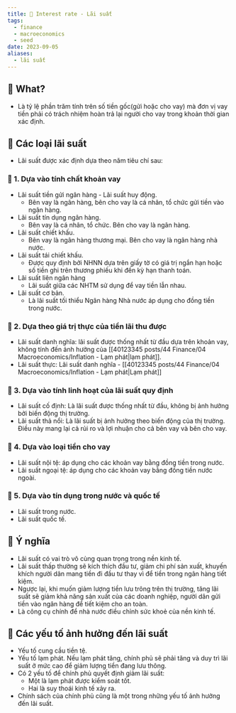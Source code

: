 ```yaml
---
title: 🌱 Interest rate - Lãi suất
tags:
  - finance
  - macroeconomics
  - seed
date: 2023-09-05
aliases:
  - lãi suất
---
```


## 🌿 What?
- Là tỷ lệ phần trăm tính trên số tiền gốc(gửi hoặc cho vay) mà đơn vị vay tiền phải có trách nhiệm hoàn trả lại người cho vay trong khoản thời gian xác định.
## 🌿 Các loại lãi suất
- Lãi suất được xác định dựa theo năm tiêu chí sau:
### 🌱 1. Dựa vào tính chất khoản vay
- Lãi suất tiền gửi ngân hàng - Lãi suất huy động.
	- Bên vay là ngân hàng, bên cho vay là cá nhân, tổ chức gửi tiền vào ngân hàng.
- Lãi suất tín dụng ngân hàng.
	- Bên vay là cá nhân, tổ chức. Bên cho vay là ngân hàng.
- Lãi suất chiết khấu.
	- Bên vay là ngân hàng thương mại. Bên cho vay là ngân hàng nhà nước.
- Lãi suất tái chiết khấu.
	- Được quy định bởi NHNN dựa trên giấy tờ có giá trị ngắn hạn hoặc số tiền ghi trên thương phiếu khi đến kỳ hạn thanh toán.
- Lãi suất liên ngân hàng
	- Lãi suất giữa các NHTM sử dụng để vay tiền lẫn nhau.
- Lãi suất cơ bản.
	- Là lãi suất tối thiểu Ngân hàng Nhà nước áp dụng cho đồng tiền trong nước.

### 🌱 2. Dựa theo giá trị thực của tiền lãi thu được
- Lãi suất danh nghĩa: lãi suất được thống nhất từ đầu dựa trên khoản vay, không tính đến ảnh hưởng của [[40123345 posts/44 Finance/04 Macroeconomics/Inflation - Lạm phát|lạm phát]].
- Lãi suất thực: Lãi suất danh nghĩa - [[40123345 posts/44 Finance/04 Macroeconomics/Inflation - Lạm phát|Lạm phát]]

### 🌱 3. Dựa vào tính linh hoạt của lãi suất quy định
- Lãi suất cố định: Là lãi suất được thống nhất từ đầu, không bị ảnh hưởng bởi biến động thị trường.
- Lãi suất thả nổi: Là lãi suất bị ảnh hưởng theo biến động của thị trường. Điều này mang lại cả rủi ro và lợi nhuận cho cả bên vay và bên cho vay.

### 🌱 4. Dựa vào loại tiền cho vay
- Lãi suất nội tệ: áp dụng cho các khoản vay bằng đồng tiền trong nước.
- Lãi suất ngoại tệ: áp dụng cho các khoản vay bằng đồng tiền nước ngoài.

### 🌱 5. Dựa vào tín dụng trong nước và quốc tế
- Lãi suất trong nước.
- Lãi suất quốc tế.

## 🌿 Ý nghĩa
- Lãi suất có vai trò vô cùng quan trọng trong nền kinh tế.
- Lãi suất thấp thường sẽ kích thích đầu tư, giảm chi phí sản xuất, khuyến khích người dân mang tiền đi đầu tư thay vì để tiền trong ngân hàng tiết kiệm.
- Ngược lại, khi muốn giảm lượng tiền lưu trông trên thị trường, tăng lãi suất sẽ giảm khả năng sản xuất của các doanh nghiệp, người dân gửi tiền vào ngân hàng để tiết kiệm cho an toàn.
- Là công cụ chính để nhà nước điều chỉnh sức khoẻ của nền kinh tế.

## 🌿 Các yếu tố ảnh hưởng đến lãi suất
- Yếu tố cung cầu tiền tệ.
- Yếu tố lạm phát. Nếu lạm phát tăng, chính phủ sẽ phải tăng và duy trì lãi suất ở mức cao để giảm lượng tiền đang lưu thông. 
- Có 2 yếu tố để chính phủ quyết định giảm lãi suất:
	- Một là lạm phát được kiểm soát tốt.
	- Hai là suy thoái kinh tế xảy ra.
- Chính sách của chính phủ cũng là một trong những yếu tố ảnh hưởng đến lãi suất.
